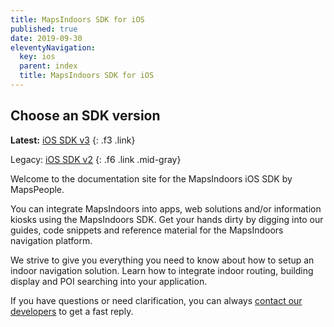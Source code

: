 ```yaml
---
title: MapsIndoors SDK for iOS
published: true
date: 2019-09-30
eleventyNavigation:
  key: ios
  parent: index
  title: MapsIndoors SDK for iOS
---
```


## Choose an SDK version

**Latest:** [iOS SDK v3](/ios/v3/)
{: .f3 .link}

Legacy: [iOS SDK v2](/ios/v2/)
{: .f6 .link .mid-gray}

Welcome to the documentation site for the MapsIndoors iOS SDK by MapsPeople.

You can integrate MapsIndoors into apps, web solutions and/or information kiosks using the MapsIndoors SDK. Get your hands dirty by digging into our guides, code snippets and reference material for the MapsIndoors navigation platform.

We strive to give you everything you need to know about how to setup an indoor navigation solution. Learn how to integrate indoor routing, building display and POI searching into your application.

If you have questions or need clarification, you can always [contact our developers](https://mapspeople.com/support) to get a fast reply.
